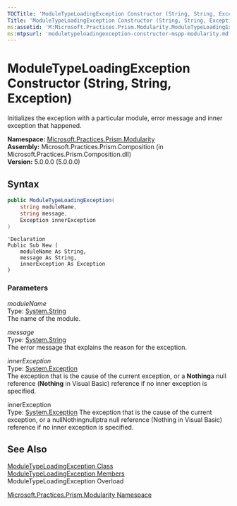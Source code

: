 ```yaml
---
TOCTitle: 'ModuleTypeLoadingException Constructor (String, String, Exception)'
Title: 'ModuleTypeLoadingException Constructor (String, String, Exception) (Microsoft.Practices.Prism.Modularity)'
ms:assetid: 'M:Microsoft.Practices.Prism.Modularity.ModuleTypeLoadingException.\#ctor(System.String,System.String,System.Exception)'
ms:mtpsurl: 'moduletypeloadingexception-constructor-mspp-modularity.md'
---
```


# ModuleTypeLoadingException Constructor (String, String, Exception)

Initializes the exception with a particular module, error message and inner exception that happened.

**Namespace:** [Microsoft.Practices.Prism.Modularity](/patterns-practices/reference/mspp-modularity-namespace)  
**Assembly:** Microsoft.Practices.Prism.Composition (in Microsoft.Practices.Prism.Composition.dll)  
**Version:** 5.0.0.0 (5.0.0.0)

## Syntax

```C#
public ModuleTypeLoadingException(
	string moduleName,
	string message,
	Exception innerException
)
```

```VB
'Declaration
Public Sub New ( 
	moduleName As String,
	message As String,
	innerException As Exception
)
```

### Parameters

*moduleName*  
Type: [System.String](http://msdn.microsoft.com/en-us/library/s1wwdcbf)  
The name of the module.

*message*  
Type: [System.String](http://msdn.microsoft.com/en-us/library/s1wwdcbf)  
The error message that explains the reason for the exception.


*innerException*  
Type: [System.Exception](http://msdn.microsoft.com/en-us/library/c18k6c59)  
The exception that is the cause of the current exception, or a **Nothing**a null reference (**Nothing** in Visual Basic) reference if no inner exception is specified.

innerException  
Type: [System.Exception](/patterns-practices/reference/ieventsubscription-interface-mspp-pubsubevents)
The exception that is the cause of the current exception, or a nullNothingnullptra null reference (Nothing in Visual Basic) reference if no inner exception is specified.


## See Also

[ModuleTypeLoadingException Class](/patterns-practices/reference/moduletypeloadingexception-class-mspp-modularity)  
[ModuleTypeLoadingException Members](/patterns-practices/reference/moduletypeloadingexception-members-mspp-modularity)  
ModuleTypeLoadingException Overload

[Microsoft.Practices.Prism.Modularity Namespace](/patterns-practices/reference/mspp-modularity-namespace)  